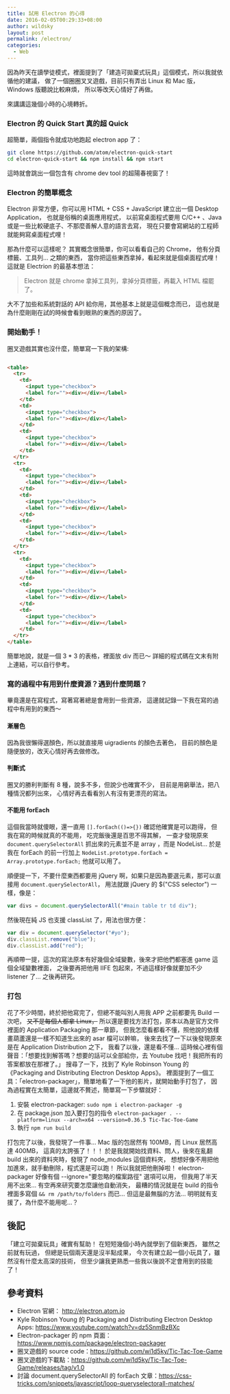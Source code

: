 ```yaml
---
title: 試用 Electron 的心得
date: 2016-02-05T00:29:33+08:00
author: wildsky
layout: post
permalink: /electron/
categories:
  - Web
---
```


因為昨天在讀學徒模式，裡面提到了「建造可拋棄式玩具」這個模式，所以我就依循他的建議，
做了一個圈圈叉叉遊戲，目前只有弄出 Linux 和 Mac 版，Windows 版聽說比較麻煩，
所以等改天心情好了再做。

來講講這幾個小時的心境轉折。

### Electron 的 Quick Start 真的超 Quick

超簡單，兩個指令就成功地跑起 electron app 了：

```bash
git clone https://github.com/atom/electron-quick-start
cd electron-quick-start && npm install && npm start
```

這時就會跳出一個包含有 chrome dev tool 的超陽春視窗了！

### Electron 的簡單概念

Electron 非常方便，你可以用 HTML + CSS + JavaScript 建立出一個 Desktop Application，
也就是俗稱的桌面應用程式，
以前寫桌面程式要用 C/C++ 、Java 或是一些比較硬底子、不那麼善解人意的語言去寫，
現在只要會寫網站的工程師就能夠寫桌面程式哩！

那為什麼可以這樣呢？
其實概念很簡單，你可以看看自己的 Chrome，
他有分頁標籤、工具列… 之類的東西，
當你把這些東西拿掉，看起來就是個桌面程式哩！
這就是 Electrion 的最基本想法：

> Electron 就是 chrome 拿掉工具列，拿掉分頁標籤，再載入 HTML 檔罷了。

大不了加些和系統對話的 API 給你用，其他基本上就是這個概念而已，
這也就是為什麼剛剛在試的時候會看到眼熟的東西的原因了。

### 開始動手！

圈叉遊戲其實也沒什麼，簡單寫一下我的架構:

```html

<table>
  <tr>
    <td>
      <input type="checkbox">
      <label for=""><div></div></label>
    </td>
    <td>
      <input type="checkbox">
      <label for=""><div></div></label>
    </td>
    <td>
      <input type="checkbox">
      <label for=""><div></div></label>
    </td>
  </tr>
  <tr>
    <td>
      <input type="checkbox">
      <label for=""><div></div></label>
    </td>
    <td>
      <input type="checkbox">
      <label for=""><div></div></label>
    </td>
    <td>
      <input type="checkbox">
      <label for=""><div></div></label>
    </td>
  </tr>
  <tr>
    <td>
      <input type="checkbox">
      <label for=""><div></div></label>
    </td>
    <td>
      <input type="checkbox">
      <label for=""><div></div></label>
    </td>
    <td>
      <input type="checkbox">
      <label for=""><div></div></label>
    </td>
  </tr>
</table>

```

簡單地說，就是一個 3 * 3 的表格，裡面放 div 而已～
詳細的程式碼在文末有附上連結，可以自行參考。


### 寫的過程中有用到什麼資源？遇到什麼問題？

畢竟還是在寫程式，寫著寫著總是會用到一些資源，
這邊就記錄一下我在寫的過程中有用到的東西～

#### 漸層色

因為我很懶得選顏色，所以就直接用 uigradients 的顏色去著色，
目前的顏色是隨便放的，改天心情好再去做修改。

#### 判斷式

圈叉的勝利判斷有 8 種，說多不多，但說少也確實不少，
目前是用窮舉法，把八種情況都列出來，
心情好再去看看別人有沒有更漂亮的寫法。

#### 不能用 forEach

這個我當時就傻眼，還一直用 `[].forEach(()=>{})` 確認他確實是可以跑得，
但我在寫的時候就真的不能用，
吃完飯後還是百思不得其解，
一查才發現原來 `document.querySelectorAll` 抓出來的元素並不是 array ，而是 NodeList…
於是我在 forEach 的前一行加上 `NodeList.prototype.forEach = Array.prototype.forEach;`
他就可以用了。

順便提一下，不要什麼東西都要用 jQuery 啊，如果只是因為要選元素，那可以直接用 `document.querySelectorAll`，
用法就跟 jQuery 的 $("CSS selector") 一樣，像是：

```javascript
var divs = document.querySelectorAll("#main table tr td div");
```

然後現在純 JS 也支援 classList 了，用法也很方便：

```javascript
var div = document.querySelector("#yo");
div.classList.remove("blue");
div.classList.add("red");
```

再順帶一提，這次的寫法原本有好幾個全域變數，後來才把他們都塞進 game 這個全域變數裡面，
之後要再把他用 IIFE 包起來，不過這樣好像就要加不少 listener 了… 之後再研究。

### 打包

花了不少時間，終於把他寫完了，但總不能叫別人用我 APP 之前都要先 Build 一次吧，
<del>又不是每個人都拿 Linux，</del>
所以還是要找方法打包，原本以為是官方文件裡面的 Application Packaging 那一章節，
但我怎麼看都看不懂，照他說的依樣畫葫蘆還是一樣不知道生出來的 asar 檔可以幹嘛，
後來去找了一下以後發現原來是在 Application Distribution 之下，
我看了以後，還是看不懂…
這時候心裡有個聲音：「想要找到解答嗎？想要的話可以全部給你，去 Youtube 找吧！我把所有的答案都放在那裡了。」
搜尋了一下，找到了 Kyle Robinson Young 的 《Packaging and Distributing Electron Desktop Apps》。
裡面提到了一個工具：「electron-packager」，簡單地看了一下他的影片，就開始動手打包了，
因為過程實在太簡單，這邊就不贅述，簡單寫一下步驟就好：

1. 安裝 electron-packager: `sudo npm i electron-packager -g`
2. 在 package.json 加入要打包的指令 `electron-packager . --platform=linux --arch=x64 --version=0.36.5 Tic-Tac-Toe-Game`
3. 執行 `npm run build`

打包完了以後，我發現了一件事… Mac 版的包居然有 100MB，而 Linux 居然高達 400MB，
這真的太誇張了！！！
於是我就開始找資料、問人，後來在亂翻 build 出來的資料夾時，發現了 node_modules 這個資料夾，
想想好像不用把他加進來，就手動刪除，程式還是可以跑！
所以我就把他刪掉啦！
electron-packager 好像有個 --ignore="要忽略的檔案路徑" 選項可以用，
但我用了半天用不出來… 有空再來研究要怎麼讓他自動消失，
最糟的情況就是在 build 的指令裡面多寫個 `&& rm /path/to/folders` 而已…
但這是最無腦的方法… 明明就有支援了，為什麼不能用呢…？

## 後記

「建立可拋棄玩具」確實有幫助！
在短短幾個小時內就學到了個新東西，
雖然之前就有玩過，
但總是玩個兩天還是沒半點成果，
今次有建立起一個小玩具了，雖然沒有什麼太高深的技術，
但至少讓我更熟悉一些我以後說不定會用到的技能了！

## 參考資料

- Electron 官網： <http://electron.atom.io>
- Kyle Robinson Young 的 Packaging and Distributing Electron Desktop Apps: <https://www.youtube.com/watch?v=dz5SnmBzBXc>
- Electron-packager 的 npm 頁面：<https://www.npmjs.com/package/electron-packager>
- 圈叉遊戲的 source code：<https://github.com/wi1d5ky/Tic-Tac-Toe-Game>
- 圈叉遊戲的下載點：<https://github.com/wi1d5ky/Tic-Tac-Toe-Game/releases/tag/v1.0>
- 討論 document.querySelectorAll 的 forEach 文章：<https://css-tricks.com/snippets/javascript/loop-queryselectorall-matches/>









